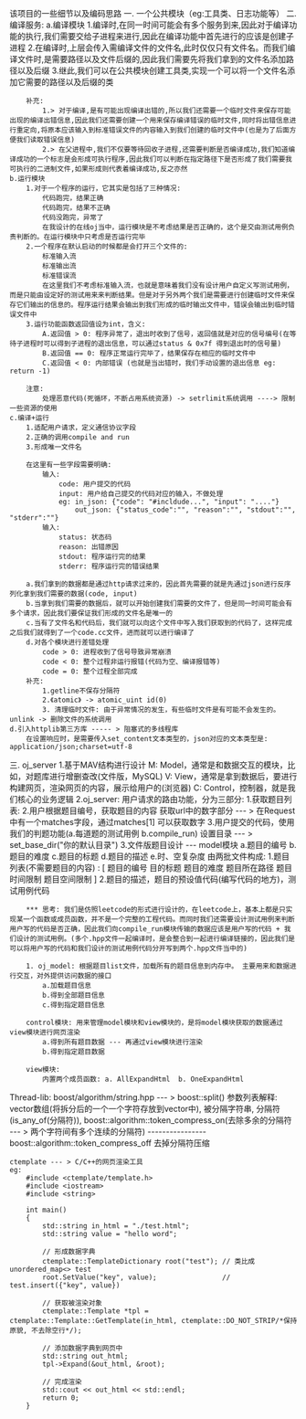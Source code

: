 该项目的一些细节以及编码思路
一. 一个公共模块（eg:工具类、日志功能等）
二. 编译服务:
    a.编译模块
        1.编译时,在同一时间可能会有多个服务到来,因此对于编译功能的执行,我们需要交给子进程来进行,因此在编译功能中首先进行的应该是创建子进程
        2.在编译时,上层会传入需编译文件的文件名,此时仅仅只有文件名。而我们编译文件时,是需要路径以及文件后缀的,因此我们需要先将我们拿到的文件名添加路径以及后缀
        3.继此,我们可以在公共模块创建工具类,实现一个可以将一个文件名添加它需要的路径以及后缀的类

        补充:
            1.> 对于编译,是有可能出现编译出错的,所以我们还需要一个临时文件来保存可能出现的编译出错信息,因此我们还需要创建一个用来保存编译错误的临时文件,同时将出错信息进行重定向,将原本应该输入到标准错误文件的内容输入到我们创建的临时文件中(也是为了后面方便我们读取错误信息)
            2.> 在父进程中,我们不仅要等待回收子进程,还需要判断是否编译成功,我们知道编译成功的一个标志是会形成可执行程序,因此我们可以判断在指定路径下是否形成了我们需要我可执行的二进制文件,如果形成则代表着编译成功,反之亦然
    b.运行模块
        1.对于一个程序的运行，它其实是包括了三种情况:
            代码跑完，结果正确
            代码跑完，结果不正确
            代码没跑完，异常了
            在我设计的在线oj当中，运行模块是不考虑结果是否正确的，这个是交由测试用例负责判断的。在运行模块中只考虑是否运行完毕
        2.一个程序在默认启动的时候都是会打开三个文件的:
            标准输入流
            标准输出流
            标准错误流
            在这里我们不考虑标准输入流，也就是意味着我们没有设计用户自定义写测试用例，而是只能由设定好的测试用来来判断结果。但是对于另外两个我们是需要进行创建临时文件来保存它们输出的信息的。程序运行结果会输出到我们形成的临时输出文件中，错误会输出到临时错误文件中
        3.运行功能函数返回值设为int，含义:
            A.返回值 > 0: 程序异常了，退出时收到了信号，返回值就是对应的信号编号(在等待子进程时可以得到子进程的退出信息，可以通过status & 0x7f 得到退出时的信号量)
            B.返回值 == 0: 程序正常运行完毕了，结果保存在相应的临时文件中
            C.返回值 < 0: 内部错误 (也就是当出错时，我们手动设置的退出信息 eg: return -1)
        
        注意:
            处理恶意代码(死循环，不断占用系统资源) -> setrlimit系统调用 ----> 限制一些资源的使用
    c.编译+运行
        1.适配用户请求，定义通信协议字段
        2.正确的调用compile and run
        3.形成唯一文件名

        在这里有一些字段需要明确:
            输入:
                code: 用户提交的代码
                input: 用户给自己提交的代码对应的输入，不做处理
                eg: in_json: {"code": "#incldude...", "input": "...."}
                    out_json: {"status_code":"", "reason":"", "stdout":"", "stderr":""}
            输入:
                status: 状态码
                reason: 出错原因
                stdout: 程序运行完的结果
                stderr: 程序运行完的错误结果

        a.我们拿到的数据都是通过http请求过来的，因此首先需要的就是先通过json进行反序列化拿到我们需要的数据(code, input)
        b.当拿到我们需要的数据后，就可以开始创建我们需要的文件了，但是同一时间可能会有多个请求，因此我们要保证我们形成的文件名是唯一的
        c.当有了文件名和代码后，我们就可以向这个文件中写入我们获取到的代码了，这样完成之后我们就得到了一个code.cc文件，进而就可以进行编译了
        d.对各个模块进行差错处理
            code > 0: 进程收到了信号导致异常崩溃
            code < 0: 整个过程非运行报错(代码为空、编译报错等)
            code = 0: 整个过程全部完成
        补充:
            1.getline不保存分隔符
            2.《atomic》 -> atomic_uint id(0)
            3. 清理临时文件: 由于异常情况的发生，有些临时文件是有可能不会发生的。unlink -> 删除文件的系统调用
    d.引入httplib第三方库 ----- > 阻塞式的多线程库
        在设置响应时，是需要传入set_content文本类型的，json对应的文本类型是: application/json;charset=utf-8

三. oj_server
    1.基于MAV结构进行设计
        M: Model，通常是和数据交互的模块，比如，对题库进行增删查改(文件版，MySQL)
        V: View，通常是拿到数据后，要进行构建网页，渲染网页的内容，展示给用户的(浏览器)
        C: Control，控制器，就是我们核心的业务逻辑
    2.oj_server: 
        用户请求的路由功能，分为三部分:
            1.获取题目列表: 
            2.用户根据题目编号，获取题目的内容
                获取url中的数字部分 --- > 在Request中有一个matches字段，通过matches[1] 可以获取数字
            3.用户提交的代码，使用我们的判题功能(a.每道题的测试用例 b.compile_run)
                设置目录 --- > set_base_dir("你的默认目录")
    3.文件版题目设计 --- model模块
        a.题目的编号
        b.题目的难度
        c.题目的标题
        d.题目的描述
        e.时、空复杂度
        由两批文件构成:
            1.题目列表(不需要题目的内容) : [ 题目的编号  目的标题  题目的难度  题目所在路径  题目时间限制  题目空间限制 ]
            2.题目的描述，题目的预设值代码(编写代码的地方)，测试用例代码

        *** 思考: 我们是仿照leetcode的形式进行设计的，在leetcode上，基本上都是只实现某一个函数或成员函数，并不是一个完整的工程代码。而同时我们还需要设计测试用例来判断用户写的代码是否正确，因此我们向compile_run模块传输的数据应该是用户写的代码 + 我们设计的测试用例。(多个.hpp文件一起编译时，是会整合到一起进行编译链接的，因此我们是可以将用户写的代码和我们设计的测试用例代码分开写到两个.hpp文件当中的) 

        1. oj_model: 根据题目list文件，加载所有的题目信息到内存中。 主要用来和数据进行交互，对外提供访问数据的接口
            a.加载题目信息
            b.得到全部题目信息
            c.得到指定题目信息
        
        control模块: 用来管理model模块和view模块的，是将model模块获取的数据通过view模块进行网页渲染
            a.得到所有题目数据 --- 再通过view模块进行渲染
            b.得到指定题目数据

        view模块:
            内置两个成员函数: a. AllExpandHtml  b. OneExpandHtml



Thread-lib:
    boost/algorithm/string.hpp --- > boost::split() 
        参数列表解释: vector数组(将拆分后的一个一个字符存放到vector中), 被分隔字符串, 分隔符(is_any_of(分隔符)), boost::algorithm::token_compress_on(去除多余的分隔符 --- > 两个字符间有多个连续的分隔符) ---------------- boost::algorithm::token_compress_off 去掉分隔符压缩
    
    ctemplate --- > C/C++的网页渲染工具
    eg:
        #include <ctemplate/template.h>
        #include <iostream>
        #include <string>

        int main()
        {
            std::string in_html = "./test.html";
            std::string value = "hello word";

            // 形成数据字典
            ctemplate::TemplateDictionary root("test"); // 类比成 unordered_map<> test
            root.SetValue("key", value);                // test.insert({"key", value})

            // 获取被渲染对象
            ctemplate::Template *tpl = ctemplate::Template::GetTemplate(in_html, ctemplate::DO_NOT_STRIP/*保持原貌, 不去除空行*/);

            // 添加数据字典到网页中
            std::string out_html;
            tpl->Expand(&out_html, &root);

            // 完成渲染
            std::cout << out_html << std::endl;
            return 0;
        }
    
